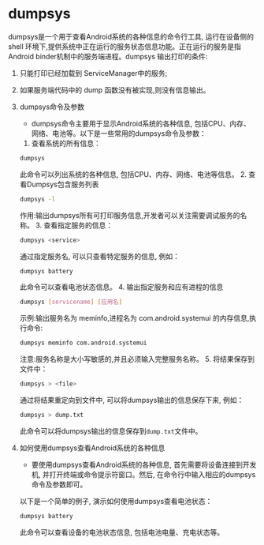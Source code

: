 # dumpsys
dumpsys是一个用于查看Android系统的各种信息的命令行工具, 运行在设备侧的 shell 环境下,提供系统中正在运行的服务状态信息功能。正在运行的服务是指 Android binder机制中的服务端进程。dumpsys 输出打印的条件:
1. 只能打印已经加载到 ServiceManager中的服务;
2. 如果服务端代码中的 dump 函数没有被实现,则没有信息输出。
3. dumpsys命令及参数
    - dumpsys命令主要用于显示Android系统的各种信息, 包括CPU、内存、网络、电池等。以下是一些常用的dumpsys命令及参数：
    1. 查看系统的所有信息：
    ```bash
    dumpsys
    ```
    此命令可以列出系统的各种信息, 包括CPU、内存、网络、电池等信息。
    2. 查看Dumpsys包含服务列表
    ```bash
    dumpsys -l
    ```
    作用:输出dumpsys所有可打印服务信息,开发者可以关注需要调试服务的名称。
    3. 查看指定服务的信息：
    ```bash
    dumpsys <service>
    ```
    通过指定服务名, 可以只查看特定服务的信息, 例如：
    ```bash
    dumpsys battery
    ```
    此命令可以查看电池状态信息。
    4. 输出指定服务和应有进程的信息
    ```bash
    dumpsys [servicename] [应用名]
    ```
    示例:输出服务名为 meminfo,进程名为 com.android.systemui 的内存信息,执行命令:
    ```bash
    dumpsys meminfo com.android.systemui
    ```
    注意:服务名称是大小写敏感的,并且必须输入完整服务名称。
    5. 将结果保存到文件中：
    ```bash
    dumpsys > <file>
    ```
    通过将结果重定向到文件中, 可以将dumpsys输出的信息保存下来, 例如：
    ```bash
    dumpsys > dump.txt
    ```
    此命令可以将dumpsys输出的信息保存到`dump.txt`文件中。
6. 如何使用dumpsys查看Android系统的各种信息
    - 要使用dumpsys查看Android系统的各种信息, 首先需要将设备连接到开发机, 并打开终端或命令提示符窗口。然后, 在命令行中输入相应的dumpsys命令及参数即可。

    以下是一个简单的例子, 演示如何使用dumpsys查看电池状态：
    ```bash
    dumpsys battery
    ```
    此命令可以查看设备的电池状态信息, 包括电池电量、充电状态等。
